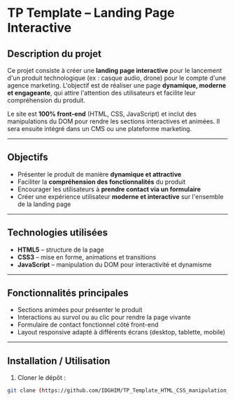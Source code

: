 # TP Template – Landing Page Interactive

## Description du projet
Ce projet consiste à créer une **landing page interactive** pour le lancement d'un produit technologique (ex : casque audio, drone) pour le compte d'une agence marketing. L'objectif est de réaliser une page **dynamique, moderne et engageante**, qui attire l'attention des utilisateurs et facilite leur compréhension du produit.

Le site est **100% front-end** (HTML, CSS, JavaScript) et inclut des manipulations du DOM pour rendre les sections interactives et animées. Il sera ensuite intégré dans un CMS ou une plateforme marketing.

---

## Objectifs
- Présenter le produit de manière **dynamique et attractive**
- Faciliter la **compréhension des fonctionnalités** du produit
- Encourager les utilisateurs à **prendre contact via un formulaire**
- Créer une expérience utilisateur **moderne et interactive** sur l'ensemble de la landing page

---

## Technologies utilisées
- **HTML5** – structure de la page
- **CSS3** – mise en forme, animations et transitions
- **JavaScript** – manipulation du DOM pour interactivité et dynamisme

---

## Fonctionnalités principales
- Sections animées pour présenter le produit
- Interactions au survol ou au clic pour rendre la page vivante
- Formulaire de contact fonctionnel côté front-end
- Layout responsive adapté à différents écrans (desktop, tablette, mobile)

---

## Installation / Utilisation
1. Cloner le dépôt :  
```bash
git clone (https://github.com/IDGHIM/TP_Template_HTML_CSS_manipulation_du_DOM)
